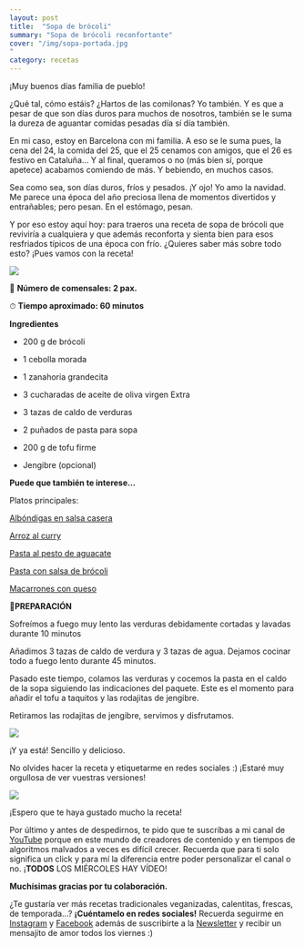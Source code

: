 ```yaml
---
layout: post 
title:  "Sopa de brócoli"
summary: "Sopa de brócoli reconfortante"
cover: "/img/sopa-portada.jpg
"
category: recetas
---
```



¡Muy buenos días familia de pueblo!


¿Qué tal, cómo estáis? ¿Hartos de las comilonas? Yo también. Y es que a pesar de que son días duros para muchos de nosotros, también se le suma la dureza de aguantar comidas pesadas día sí día también.


En mi caso, estoy en Barcelona con mi familia. A eso se le suma pues, la cena del 24, la comida del 25, que el 25 cenamos con amigos, que el 26 es festivo en Cataluña… Y al final, queramos o no (más bien sí, porque apetece) acabamos comiendo de más. Y bebiendo, en muchos casos.  


Sea como sea, son días duros, fríos y pesados. ¡Y ojo! Yo amo la navidad. Me parece una época del año preciosa llena de momentos divertidos y entrañables; pero pesan. En el estómago, pesan.


Y por eso estoy aquí hoy: para traeros una receta de sopa de brócoli que reviviría a cualquiera y que además reconforta y sienta bien para esos resfriados típicos de una época con frío. ¿Quieres saber más sobre todo esto? ¡Pues vamos con la receta!


![](/img/sopa-brocoli.JPG)




🍴  **Número de comensales:  2 pax.**

⏱ **Tiempo aproximado: 60 minutos**


**Ingredientes**



- 200 g de brócoli


- 1 cebolla morada


- 1 zanahoria grandecita


- 3 cucharadas de aceite de oliva virgen Extra


- 3 tazas de caldo de verduras


- 2 puñados de pasta para sopa


- 200 g de tofu firme 


- Jengibre (opcional)


**Puede que también te interese...**



Platos principales:


[Albóndigas en salsa casera](https://laveganadepueblo.com/recetas/2019/07/01/albondigas-en-salsa-casera/)

[Arroz al curry](https://laveganadepueblo.com/recetas/2019/06/25/Arroz-al-curry/)

[Pasta al pesto de aguacate](https://laveganadepueblo.com/recetas/2019/06/10/Pesto-Aguacate/)

[Pasta con salsa de brócoli](https://laveganadepueblo.com/recetas/2019/06/01/pasta-con-salsa-de-brocoli/)

[Macarrones con queso](https://laveganadepueblo.com/recetas/2019/06/07/Mac-and-Cheese-Vegan/)




🥣**PREPARACIÓN** 


Sofreímos a fuego muy lento las verduras debidamente cortadas y lavadas durante 10 minutos


Añadimos 3 tazas de caldo de verdura y 3 tazas de agua. Dejamos cocinar todo a fuego lento durante 45 minutos.


Pasado este tiempo, colamos las verduras y cocemos la pasta en el caldo de la sopa siguiendo las indicaciones del paquete. Este es el momento para añadir el tofu a taquitos y las rodajitas de jengibre.


Retiramos las rodajitas de jengibre, servimos y disfrutamos.

![](/img/sopa-brocoli-olla.JPG)


¡Y ya está! Sencillo y delicioso.


No olvides hacer la receta y etiquetarme en redes sociales :) ¡Estaré muy orgullosa de ver vuestras versiones! 
⠀


![](/img/sopa-brocoli-resultado.JPG)






¡Espero que te haya gustado mucho la receta!




Por último y antes de despedirnos, te pido que te suscribas a mi canal de [YouTube](https://www.youtube.com/channel/UCpwpKnkPezvXFnVyzCWadIQ) porque en este mundo de creadores de contenido y en tiempos de algoritmos malvados a veces es difícil crecer. Recuerda que para ti solo significa un click y para mí la diferencia entre poder personalizar el canal o no. ¡**TODOS** LOS MIÉRCOLES HAY VÍDEO! 



**Muchísimas gracias por tu colaboración.**



¿Te gustaría ver más recetas tradicionales veganizadas, calentitas, frescas, de temporada...? **¡Cuéntamelo en redes sociales!** Recuerda seguirme en [Instagram](https://www.instagram.com/laveganadepueblo/?hl=es) y [Facebook](https://www.facebook.com/laveganadepueblo/) además de suscribirte a la [Newsletter](https://laveganadepueblo.com/newsletter/) y recibir un mensajito de amor todos los viernes :) 
